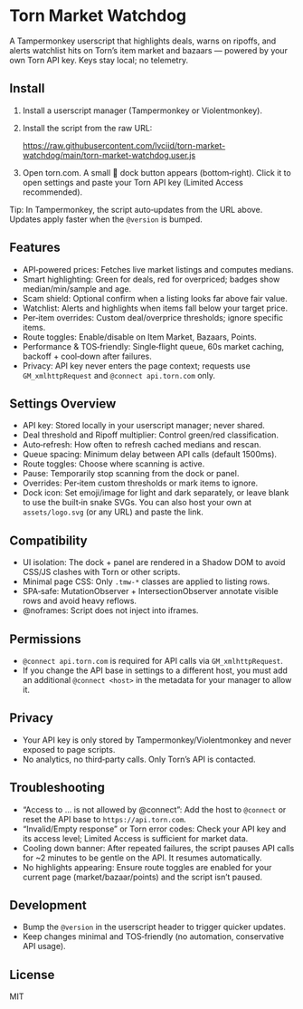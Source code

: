 # Torn Market Watchdog

A Tampermonkey userscript that highlights deals, warns on ripoffs, and alerts watchlist hits on Torn’s item market and bazaars — powered by your own Torn API key. Keys stay local; no telemetry.

## Install

1) Install a userscript manager (Tampermonkey or Violentmonkey).

2) Install the script from the raw URL:

   https://raw.githubusercontent.com/lvciid/torn-market-watchdog/main/torn-market-watchdog.user.js

3) Open torn.com. A small 🐶 dock button appears (bottom‑right). Click it to open settings and paste your Torn API key (Limited Access recommended).

Tip: In Tampermonkey, the script auto‑updates from the URL above. Updates apply faster when the `@version` is bumped.

## Features

- API‑powered prices: Fetches live market listings and computes medians.
- Smart highlighting: Green for deals, red for overpriced; badges show median/min/sample and age.
- Scam shield: Optional confirm when a listing looks far above fair value.
- Watchlist: Alerts and highlights when items fall below your target price.
- Per‑item overrides: Custom deal/overprice thresholds; ignore specific items.
- Route toggles: Enable/disable on Item Market, Bazaars, Points.
- Performance & TOS‑friendly: Single‑flight queue, 60s market caching, backoff + cool‑down after failures.
- Privacy: API key never enters the page context; requests use `GM_xmlhttpRequest` and `@connect api.torn.com` only.

## Settings Overview

- API key: Stored locally in your userscript manager; never shared.
- Deal threshold and Ripoff multiplier: Control green/red classification.
- Auto‑refresh: How often to refresh cached medians and rescan.
- Queue spacing: Minimum delay between API calls (default 1500ms).
- Route toggles: Choose where scanning is active.
- Pause: Temporarily stop scanning from the dock or panel.
- Overrides: Per‑item custom thresholds or mark items to ignore.
- Dock icon: Set emoji/image for light and dark separately, or leave blank to use the built‑in snake SVGs. You can also host your own at `assets/logo.svg` (or any URL) and paste the link.

## Compatibility

- UI isolation: The dock + panel are rendered in a Shadow DOM to avoid CSS/JS clashes with Torn or other scripts.
- Minimal page CSS: Only `.tmw-*` classes are applied to listing rows.
- SPA‑safe: MutationObserver + IntersectionObserver annotate visible rows and avoid heavy reflows.
- @noframes: Script does not inject into iframes.

## Permissions

- `@connect api.torn.com` is required for API calls via `GM_xmlhttpRequest`.
- If you change the API base in settings to a different host, you must add an additional `@connect <host>` in the metadata for your manager to allow it.

## Privacy

- Your API key is only stored by Tampermonkey/Violentmonkey and never exposed to page scripts.
- No analytics, no third‑party calls. Only Torn’s API is contacted.

## Troubleshooting

- “Access to … is not allowed by @connect”: Add the host to `@connect` or reset the API base to `https://api.torn.com`.
- “Invalid/Empty response” or Torn error codes: Check your API key and its access level; Limited Access is sufficient for market data.
- Cooling down banner: After repeated failures, the script pauses API calls for ~2 minutes to be gentle on the API. It resumes automatically.
- No highlights appearing: Ensure route toggles are enabled for your current page (market/bazaar/points) and the script isn’t paused.

## Development

- Bump the `@version` in the userscript header to trigger quicker updates.
- Keep changes minimal and TOS‑friendly (no automation, conservative API usage).

## License

MIT
